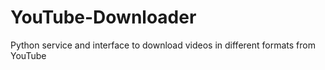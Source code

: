 # YouTube-Downloader
Python service and interface to download videos in different formats from YouTube
